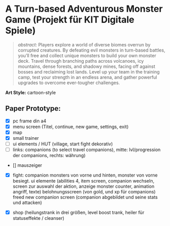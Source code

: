 # A Turn-based Adventurous Monster Game (Projekt für KIT Digitale Spiele)
> *abstract:* Players explore a world of diverse biomes overrun by corrupted creatures. By defeating evil monsters in turn-based battles, you’ll free and collect unique monsters to build your own monster  deck. Travel through branching paths across volcanoes, icy mountains, dense forests, and shadowy mines, facing off against bosses and reclaiming lost lands. Level up your team in the training camp, test your strength in an endless arena, and gather powerful upgrades to overcome ever-tougher challenges. 

**Art Style:** cartoon-style

## Paper Prototype:
- [X] pc frame din a4
- [X] menu screen (Titel, continue, new game, settings, exit)
- [X] map
- [X] small trainer
- [ ] ui elements / HUT (village, start fight dekorativ)
- [ ] links: companions (to select travel companions), mitte: lvl/progression der companions, rechts: währung)
- [] mauszeiger
- [X] fight:   companion monsters von vorne und hinten, monster von vorne besiegt.
        ui elemente (abilities 4, item screen, companion wechseln, screen zur auswahl der aktion, anzeige monster counter, animation angriff, texte) 
        belohnungsscreen (von gold, und xp für companions) 
        freed new companion screen (companion abgebildet und seine stats und attacken)
- [X] shop (heilungstrank in drei größen, level boost trank, heiler für statuseffekte / cleanser)
























